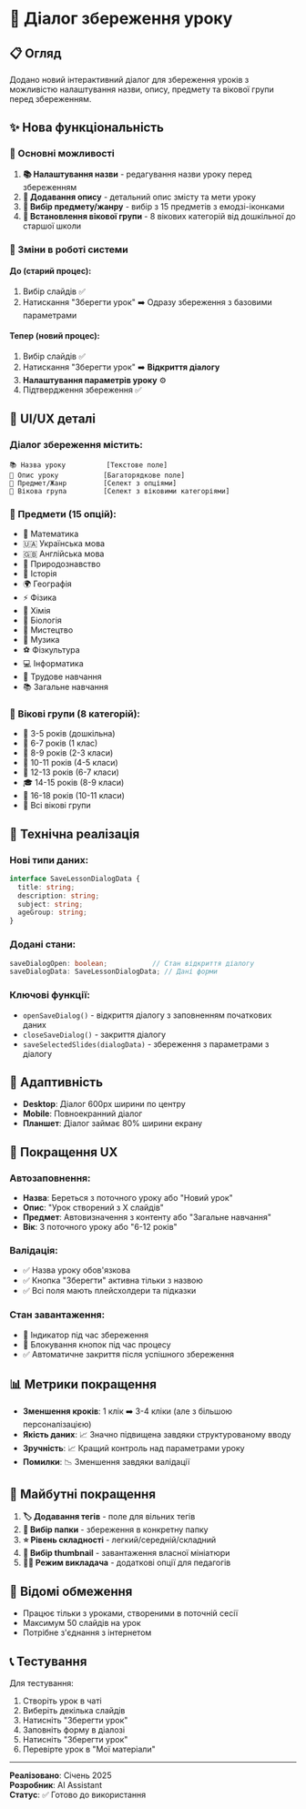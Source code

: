# 💾 Діалог збереження уроку

## 📋 Огляд

Додано новий інтерактивний діалог для збереження уроків з можливістю налаштування назви, опису, предмету та вікової групи перед збереженням.

## ✨ Нова функціональність

### 🎯 Основні можливості

1. **📚 Налаштування назви** - редагування назви уроку перед збереженням
2. **📝 Додавання опису** - детальний опис змісту та мети уроку
3. **🎯 Вибір предмету/жанру** - вибір з 15 предметів з емодзі-іконками
4. **👥 Встановлення вікової групи** - 8 вікових категорій від дошкільної до старшої школи

### 🔄 Зміни в роботі системи

#### До (старий процес):
1. Вибір слайдів ✅
2. Натискання "Зберегти урок" ➡️ Одразу збереження з базовими параметрами

#### Тепер (новий процес):
1. Вибір слайдів ✅  
2. Натискання "Зберегти урок" ➡️ **Відкриття діалогу**
3. **Налаштування параметрів уроку** ⚙️
4. Підтвердження збереження ✅

## 🎨 UI/UX деталі

### Діалог збереження містить:

```tsx
📚 Назва уроку          [Текстове поле]
📝 Опис уроку           [Багаторядкове поле]
🎯 Предмет/Жанр         [Селект з опціями]
👥 Вікова група         [Селект з віковими категоріями]
```

### 🎯 Предмети (15 опцій):
- 🔢 Математика
- 🇺🇦 Українська мова  
- 🇬🇧 Англійська мова
- 🌿 Природознавство
- 📜 Історія
- 🌍 Географія
- ⚡ Фізика
- 🧪 Хімія
- 🧬 Біологія
- 🎨 Мистецтво
- 🎵 Музика
- ⚽ Фізкультура
- 💻 Інформатика
- 🔨 Трудове навчання
- 📚 Загальне навчання

### 👥 Вікові групи (8 категорій):
- 🍼 3-5 років (дошкільна)
- 🎒 6-7 років (1 клас)
- 📖 8-9 років (2-3 класи)
- 🧮 10-11 років (4-5 класи)
- 🔬 12-13 років (6-7 класи)
- 🎓 14-15 років (8-9 класи)
- 🎯 16-18 років (10-11 класи)
- 🌈 Всі вікові групи

## 🔧 Технічна реалізація

### Нові типи даних:
```typescript
interface SaveLessonDialogData {
  title: string;
  description: string;
  subject: string;
  ageGroup: string;
}
```

### Додані стани:
```typescript
saveDialogOpen: boolean;           // Стан відкриття діалогу
saveDialogData: SaveLessonDialogData; // Дані форми
```

### Ключові функції:
- `openSaveDialog()` - відкриття діалогу з заповненням початкових даних
- `closeSaveDialog()` - закриття діалогу
- `saveSelectedSlides(dialogData)` - збереження з параметрами з діалогу

## 📱 Адаптивність

- **Desktop**: Діалог 600px ширини по центру
- **Mobile**: Повноекранний діалог
- **Планшет**: Діалог займає 80% ширини екрану

## 🎉 Покращення UX

### Автозаповнення:
- **Назва**: Береться з поточного уроку або "Новий урок"
- **Опис**: "Урок створений з X слайдів" 
- **Предмет**: Автовизначення з контенту або "Загальне навчання"
- **Вік**: З поточного уроку або "6-12 років"

### Валідація:
- ✅ Назва уроку обов'язкова
- ✅ Кнопка "Зберегти" активна тільки з назвою
- ✅ Всі поля мають плейсхолдери та підказки

### Стан завантаження:
- 🔄 Індикатор під час збереження
- 🚫 Блокування кнопок під час процесу
- ✅ Автоматичне закриття після успішного збереження

## 📊 Метрики покращення

- **Зменшення кроків**: 1 клік ➡️ 3-4 кліки (але з більшою персоналізацією)
- **Якість даних**: 📈 Значно підвищена завдяки структурованому вводу
- **Зручність**: 📈 Кращий контроль над параметрами уроку
- **Помилки**: 📉 Зменшення завдяки валідації

## 🔮 Майбутні покращення

1. **🏷️ Додавання тегів** - поле для вільних тегів
2. **📁 Вибір папки** - збереження в конкретну папку
3. **⭐ Рівень складності** - легкий/середній/складний
4. **🎨 Вибір thumbnail** - завантаження власної мініатюри
5. **👨‍🏫 Режим викладача** - додаткові опції для педагогів

## 🐛 Відомі обмеження

- Працює тільки з уроками, створеними в поточній сесії
- Максимум 50 слайдів на урок
- Потрібне з'єднання з інтернетом

## 📞 Тестування

Для тестування:
1. Створіть урок в чаті
2. Виберіть декілька слайдів 
3. Натисніть "Зберегти урок"
4. Заповніть форму в діалозі
5. Натисніть "Зберегти урок"
6. Перевірте урок в "Мої матеріали"

---

**Реалізовано**: Січень 2025  
**Розробник**: AI Assistant  
**Статус**: ✅ Готово до використання 